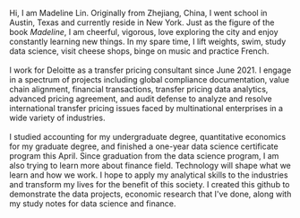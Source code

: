 Hi, I am Madeline Lin. Originally from Zhejiang, China, I went school in Austin, Texas and currently reside in New York. Just as the figure of the book *Madeline*, I am cheerful, vigorous, love exploring the city and enjoy constantly learning new things. In my spare time, I lift weights, swim, study data science, visit cheese shops, binge on music and practice French. <br>\
I work for Deloitte as a transfer pricing consultant since June 2021. I engage in a spectrum of projects including global compliance documentation, value chain alignment, financial transactions, transfer pricing data analytics, advanced pricing agreement, and audit defense to analyze and resolve international transfer pricing issues faced by multinational enterprises in a wide variety of industries.<br>\
I studied accounting for my undergraduate degree, quantitative economics for my graduate degree, and finished a one-year data science certificate program this April. Since graduation from the data science program, I am also trying to learn more about finance field. Technology will shape what we learn and how we work. I hope to apply my analytical skills to the industries and transform my lives for the benefit of this society. I created this github to demonstrate the data projects, economic research that I've done, along with my study notes for data science and finance. 
